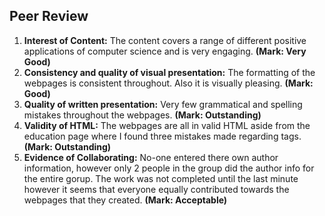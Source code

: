 ## Peer Review

1. **Interest of Content:**
The content covers a range of different positive applications of computer science and is very engaging. **(Mark: Very Good)**
2. **Consistency and quality of visual presentation:**
The formatting of the webpages is consistent throughout. Also it is visually pleasing. **(Mark: Good)**
3. **Quality of written presentation:**
Very few grammatical and spelling mistakes throughout the webpages. **(Mark: Outstanding)**
4. **Validity of HTML:** 
The webpages are all in valid HTML aside from the education page where I found three mistakes made regarding tags. **(Mark: Outstanding)**
5. **Evidence of Collaborating:** 
No-one entered there own author information, however only 2 people in the group did the author info for the entire gorup. The work was not completed 
until the last minute however it seems that everyone equally contributed towards the webpages that they created. **(Mark: Acceptable)**
